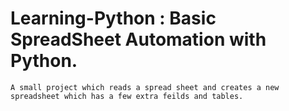 # Learning-Python   :   Basic SpreadSheet Automation with Python.

    A small project which reads a spread sheet and creates a new spreadsheet which has a few extra feilds and tables.
